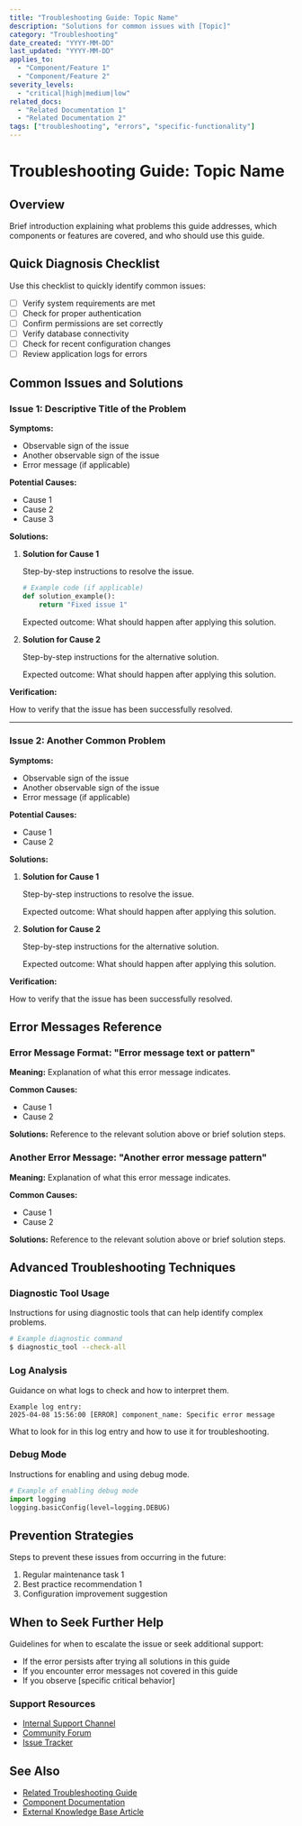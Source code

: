 ```yaml
---
title: "Troubleshooting Guide: Topic Name"
description: "Solutions for common issues with [Topic]"
category: "Troubleshooting"
date_created: "YYYY-MM-DD"
last_updated: "YYYY-MM-DD"
applies_to: 
  - "Component/Feature 1"
  - "Component/Feature 2"
severity_levels:
  - "critical|high|medium|low"
related_docs:
  - "Related Documentation 1"
  - "Related Documentation 2"
tags: ["troubleshooting", "errors", "specific-functionality"]
---
```


# Troubleshooting Guide: Topic Name

## Overview

Brief introduction explaining what problems this guide addresses, which components or features are covered, and who should use this guide.

## Quick Diagnosis Checklist

Use this checklist to quickly identify common issues:

- [ ] Verify system requirements are met
- [ ] Check for proper authentication
- [ ] Confirm permissions are set correctly
- [ ] Verify database connectivity
- [ ] Check for recent configuration changes
- [ ] Review application logs for errors

## Common Issues and Solutions

### Issue 1: Descriptive Title of the Problem

**Symptoms:**
- Observable sign of the issue
- Another observable sign of the issue
- Error message (if applicable)

**Potential Causes:**
- Cause 1
- Cause 2
- Cause 3

**Solutions:**

1. **Solution for Cause 1**
   
   Step-by-step instructions to resolve the issue.
   
   ```python
   # Example code (if applicable)
   def solution_example():
       return "Fixed issue 1"
   ```
   
   Expected outcome: What should happen after applying this solution.

2. **Solution for Cause 2**

   Step-by-step instructions for the alternative solution.
   
   Expected outcome: What should happen after applying this solution.

**Verification:**

How to verify that the issue has been successfully resolved.

---

### Issue 2: Another Common Problem

**Symptoms:**
- Observable sign of the issue
- Another observable sign of the issue
- Error message (if applicable)

**Potential Causes:**
- Cause 1
- Cause 2

**Solutions:**

1. **Solution for Cause 1**
   
   Step-by-step instructions to resolve the issue.
   
   Expected outcome: What should happen after applying this solution.

2. **Solution for Cause 2**

   Step-by-step instructions for the alternative solution.
   
   Expected outcome: What should happen after applying this solution.

**Verification:**

How to verify that the issue has been successfully resolved.

## Error Messages Reference

### Error Message Format: "Error message text or pattern"

**Meaning:** Explanation of what this error message indicates.

**Common Causes:**
- Cause 1
- Cause 2

**Solutions:** Reference to the relevant solution above or brief solution steps.

### Another Error Message: "Another error message pattern"

**Meaning:** Explanation of what this error message indicates.

**Common Causes:**
- Cause 1
- Cause 2

**Solutions:** Reference to the relevant solution above or brief solution steps.

## Advanced Troubleshooting Techniques

### Diagnostic Tool Usage

Instructions for using diagnostic tools that can help identify complex problems.

```bash
# Example diagnostic command
$ diagnostic_tool --check-all
```

### Log Analysis

Guidance on what logs to check and how to interpret them.

```
Example log entry:
2025-04-08 15:56:00 [ERROR] component_name: Specific error message
```

What to look for in this log entry and how to use it for troubleshooting.

### Debug Mode

Instructions for enabling and using debug mode.

```python
# Example of enabling debug mode
import logging
logging.basicConfig(level=logging.DEBUG)
```

## Prevention Strategies

Steps to prevent these issues from occurring in the future:

1. Regular maintenance task 1
2. Best practice recommendation 1
3. Configuration improvement suggestion

## When to Seek Further Help

Guidelines for when to escalate the issue or seek additional support:

- If the error persists after trying all solutions in this guide
- If you encounter error messages not covered in this guide
- If you observe [specific critical behavior]

### Support Resources

- [Internal Support Channel](link/to/support)
- [Community Forum](link/to/forum)
- [Issue Tracker](link/to/issues)

## See Also

- [Related Troubleshooting Guide](link/to/related-guide.md)
- [Component Documentation](link/to/component-doc.md)
- [External Knowledge Base Article](https://example.com)